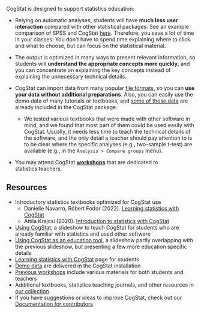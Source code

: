CogStat is designed to support statistics education:

* Relying on automatic analyses, students will have **much less user interaction** compared with other statistical packages. See an example comparison of SPSS and CogStat [here](https://docs.google.com/presentation/d/1_rnHhyD3pF9BZuqCkcFLWKhAbX1DfS8T5q-TxogqpZA/edit#slide=id.g5a16674318_0_81). Therefore, you save a lot of time in your classes: You don't have to spend time explaining where to click and what to choose, but can focus on the statistical material.

* The output is optimized in many ways to present relevant information, so students will **understand the appropriate concepts more quickly**, and you can concentrate on explaining the key concepts instead of explaining the unnecessary technical details.

* CogStat can import data from many popular [file formats](Handling-data#available-file-formats), so you can **use your data without additional preparations**. Also, you can easily use the demo data of many tutorials or textbooks, and [some of those data](Demo-data) are already included in the CogStat package.
    * We tested various textbooks that were made with other software in mind, and we found that most part of them could be used easily with CogStat. Usually, it needs less time to teach the technical details of the software, and the only detail a teacher should pay attention to is to be clear where the specific analyses (e.g., two-sample t-test) are available (e.g., in the `Analysis > Compare groups` menu).

* You may attend CogStat **[workshops](workshops)** that are dedicated to statistics teachers.

## Resources

* Introductory statistics textbooks optimized for CogStat use
    * Danielle Navarro, Róbert Fodor (2022). [Learning statistics with CogStat](https://learningstatisticswithcogstat.com/)
    * Attila Krajcsi (2020). [Introduction to statistics with CogStat](https://edit.elte.hu/xmlui/handle/10831/49337)
* [Using CogStat](https://docs.google.com/presentation/d/1_rnHhyD3pF9BZuqCkcFLWKhAbX1DfS8T5q-TxogqpZA/edit?usp=sharing), a slideshow to teach CogStat for students who are already familiar with statistics and used other software
* [Using CogStat as an education tool](https://docs.google.com/presentation/d/1vrqag3xaBW1nztx7KnJhDA-9dZCAKnaYe47RMxYSUDs/edit?usp=sharing), a slideshow partly overlapping with the previous slideshow, but presenting a few more education specific details
* [Learning statistics with CogStat](Learning-statistics-with-CogStat) page for students
* [Demo data](Demo-data) are delivered in the CogStat installation
* [Previous workshops](workshops) include various materials for both students and teachers
* Additional textbooks, statistics teaching journals, and other resources in [our collection](Data-analysis-and-statistics-resources)
* If you have suggestions or ideas to improve CogStat, check out our [Documentation for contributors](Documentation-for-contributors)